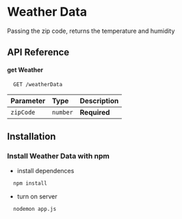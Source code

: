 # Weather Data

Passing the zip code, returns the temperature and humidity

## API Reference

#### get Weather

```http
  GET /weatherData
```

| Parameter | Type     | Description  |
| :-------- | :------- | :----------- |
| `zipCode` | `number` | **Required** |

## Installation

### Install Weather Data with npm

- install dependences

```bash
  npm install
```

- turn on server

```bash
  nodemon app.js
```
